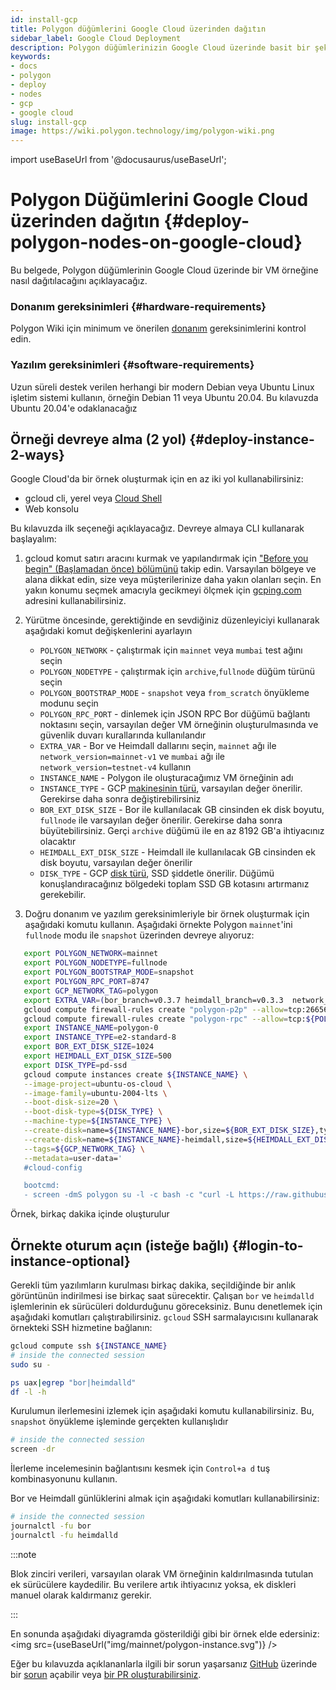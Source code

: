 ```yaml
---
id: install-gcp
title: Polygon düğümlerini Google Cloud üzerinden dağıtın
sidebar_label: Google Cloud Deployment
description: Polygon düğümlerinizin Google Cloud üzerinde basit bir şekilde dağıtımı
keywords:
- docs
- polygon
- deploy
- nodes
- gcp
- google cloud
slug: install-gcp
image: https://wiki.polygon.technology/img/polygon-wiki.png
---
```

import useBaseUrl from '@docusaurus/useBaseUrl';

# Polygon Düğümlerini Google Cloud üzerinden dağıtın {#deploy-polygon-nodes-on-google-cloud}

Bu belgede, Polygon düğümlerinin Google Cloud üzerinde bir VM örneğine nasıl dağıtılacağını açıklayacağız.

### Donanım gereksinimleri {#hardware-requirements}

Polygon Wiki için minimum ve önerilen [donanım](/docs/maintain/validate/validator-node-system-requirements) gereksinimlerini kontrol edin.

### Yazılım gereksinimleri {#software-requirements}

Uzun süreli destek verilen herhangi bir modern Debian veya Ubuntu Linux işletim sistemi kullanın, örneğin Debian 11 veya Ubuntu 20.04. Bu kılavuzda Ubuntu 20.04'e odaklanacağız

## Örneği devreye alma (2 yol) {#deploy-instance-2-ways}

Google Cloud'da bir örnek oluşturmak için en az iki yol kullanabilirsiniz:

* gcloud cli, yerel veya [Cloud Shell](https://cloud.google.com/shell)
* Web konsolu

Bu kılavuzda ilk seçeneği açıklayacağız. Devreye almaya CLI kullanarak başlayalım:
1. gcloud komut satırı aracını kurmak ve yapılandırmak için ["Before you begin" (Başlamadan önce) bölümünü](https://cloud.google.com/compute/docs/instances/create-start-instance#before-you-begin) takip edin.
Varsayılan bölgeye ve alana dikkat edin, size veya müşterilerinize daha yakın olanları seçin. En yakın konumu seçmek amacıyla gecikmeyi ölçmek için [gcping.com](https://gcping.com) adresini kullanabilirsiniz.
2. Yürütme öncesinde, gerektiğinde en sevdiğiniz düzenleyiciyi kullanarak aşağıdaki komut değişkenlerini ayarlayın
   * `POLYGON_NETWORK` - çalıştırmak için `mainnet` veya `mumbai` test ağını seçin
   * `POLYGON_NODETYPE` - çalıştırmak için `archive`,`fullnode` düğüm türünü seçin
   * `POLYGON_BOOTSTRAP_MODE` - `snapshot` veya `from_scratch` önyükleme modunu seçin
   * `POLYGON_RPC_PORT` - dinlemek için JSON RPC Bor düğümü bağlantı noktasını seçin, varsayılan değer VM örneğinin oluşturulmasında ve güvenlik duvarı kurallarında kullanılandır
   * `EXTRA_VAR` - Bor ve Heimdall dallarını seçin, `mainnet` ağı ile `network_version=mainnet-v1` ve `mumbai` ağı ile `network_version=testnet-v4` kullanın
   * `INSTANCE_NAME` - Polygon ile oluşturacağımız VM örneğinin adı
   * `INSTANCE_TYPE` - GCP [makinesinin türü](https://cloud.google.com/compute/docs/machine-types), varsayılan değer önerilir. Gerekirse daha sonra değiştirebilirsiniz
   * `BOR_EXT_DISK_SIZE` - Bor ile kullanılacak GB cinsinden ek disk boyutu, `fullnode` ile varsayılan değer önerilir. Gerekirse daha sonra büyütebilirsiniz. Gerçi `archive` düğümü ile en az 8192 GB'a ihtiyacınız olacaktır
   * `HEIMDALL_EXT_DISK_SIZE` - Heimdall ile kullanılacak GB cinsinden ek disk boyutu, varsayılan değer önerilir
   * `DISK_TYPE` - GCP [disk türü](https://cloud.google.com/compute/docs/disks#disk-types), SSD şiddetle önerilir. Düğümü konuşlandıracağınız bölgedeki toplam SSD GB kotasını artırmanız gerekebilir.

3. Doğru donanım ve yazılım gereksinimleriyle bir örnek oluşturmak için aşağıdaki komutu kullanın. Aşağıdaki örnekte Polygon `mainnet`'ini `fullnode` modu ile `snapshot` üzerinden devreye alıyoruz:
```bash
   export POLYGON_NETWORK=mainnet
   export POLYGON_NODETYPE=fullnode
   export POLYGON_BOOTSTRAP_MODE=snapshot
   export POLYGON_RPC_PORT=8747
   export GCP_NETWORK_TAG=polygon
   export EXTRA_VAR=(bor_branch=v0.3.7 heimdall_branch=v0.3.3  network_version=mainnet-v1 node_type=sentry/sentry heimdall_network=${POLYGON_NETWORK})
   gcloud compute firewall-rules create "polygon-p2p" --allow=tcp:26656,tcp:30303,udp:30303 --description="polygon p2p" --target-tags=${GCP_NETWORK_TAG}
   gcloud compute firewall-rules create "polygon-rpc" --allow=tcp:${POLYGON_RPC_PORT} --description="polygon rpc" --target-tags=${GCP_NETWORK_TAG}
   export INSTANCE_NAME=polygon-0
   export INSTANCE_TYPE=e2-standard-8
   export BOR_EXT_DISK_SIZE=1024
   export HEIMDALL_EXT_DISK_SIZE=500
   export DISK_TYPE=pd-ssd
   gcloud compute instances create ${INSTANCE_NAME} \
   --image-project=ubuntu-os-cloud \
   --image-family=ubuntu-2004-lts \
   --boot-disk-size=20 \
   --boot-disk-type=${DISK_TYPE} \
   --machine-type=${INSTANCE_TYPE} \
   --create-disk=name=${INSTANCE_NAME}-bor,size=${BOR_EXT_DISK_SIZE},type=${DISK_TYPE},auto-delete=no \
   --create-disk=name=${INSTANCE_NAME}-heimdall,size=${HEIMDALL_EXT_DISK_SIZE},type=${DISK_TYPE},auto-delete=no \
   --tags=${GCP_NETWORK_TAG} \
   --metadata=user-data='
   #cloud-config

   bootcmd:
   - screen -dmS polygon su -l -c bash -c "curl -L https://raw.githubusercontent.com/maticnetwork/node-ansible/master/install-gcp.sh | bash -s -- -n '${POLYGON_NETWORK}' -m '${POLYGON_NODETYPE}' -s '${POLYGON_BOOTSTRAP_MODE}' -p '${POLYGON_RPC_PORT}' -e \"'${EXTRA_VAR}'\"; bash"'
```
Örnek, birkaç dakika içinde oluşturulur

## Örnekte oturum açın (isteğe bağlı) {#login-to-instance-optional}

Gerekli tüm yazılımların kurulması birkaç dakika, seçildiğinde bir anlık görüntünün indirilmesi ise birkaç saat sürecektir.
Çalışan `bor` ve `heimdalld` işlemlerinin ek sürücüleri doldurduğunu göreceksiniz. Bunu denetlemek için aşağıdaki komutları çalıştırabilirsiniz.
`gcloud` SSH sarmalayıcısını kullanarak örnekteki SSH hizmetine bağlanın:
```bash
gcloud compute ssh ${INSTANCE_NAME}
# inside the connected session
sudo su -

ps uax|egrep "bor|heimdalld"
df -l -h
```
Kurulumun ilerlemesini izlemek için aşağıdaki komutu kullanabilirsiniz. Bu, `snapshot` önyükleme işleminde gerçekten kullanışlıdır
```bash
# inside the connected session
screen -dr
```
İlerleme incelemesinin bağlantısını kesmek için `Control+a d` tuş kombinasyonunu kullanın.

Bor ve Heimdall günlüklerini almak için aşağıdaki komutları kullanabilirsiniz:
```bash
# inside the connected session
journalctl -fu bor
journalctl -fu heimdalld
```
:::note

Blok zinciri verileri, varsayılan olarak VM örneğinin kaldırılmasında tutulan ek sürücülere kaydedilir. Bu verilere artık ihtiyacınız yoksa, ek diskleri manuel olarak kaldırmanız gerekir.

:::

En sonunda aşağıdaki diyagramda gösterildiği gibi bir örnek elde edersiniz:<img src={useBaseUrl("img/mainnet/polygon-instance.svg")} />

Eğer bu kılavuzda açıklananlarla ilgili bir sorun yaşarsanız [GitHub](https://github.com/maticnetwork/matic-docs) üzerinde bir [sorun](https://github.com/maticnetwork/matic-docs/issues) açabilir veya [bir PR oluşturabilirsiniz](https://github.com/maticnetwork/matic-docs/pulls).
